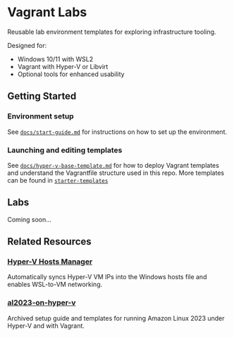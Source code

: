 # Vagrant Labs

Reusable lab environment templates for exploring infrastructure tooling.

Designed for:
- Windows 10/11 with WSL2
- Vagrant with Hyper-V or Libvirt
- Optional tools for enhanced usability

## Getting Started

### Environment setup
See [`docs/start-guide.md`](docs/start-guide.md) for instructions on how to set up the environment.

### Launching and editing templates
See [`docs/hyper-v-base-template.md`](docs/hyper-v-base-template.md) for how to deploy Vagrant templates and understand the Vagrantfile structure used in this repo. More templates can be found in [`starter-templates`](starter-templates)

## Labs

Coming soon...

## Related Resources

### [Hyper-V Hosts Manager](https://github.com/hayeseoin/hyper-v-hosts-manager)  
Automatically syncs Hyper-V VM IPs into the Windows hosts file and enables WSL-to-VM networking.

### [al2023-on-hyper-v](https://github.com/hayeseoin/al2023-on-hyper-v)  
Archived setup guide and templates for running Amazon Linux 2023 under Hyper-V and with Vagrant.

